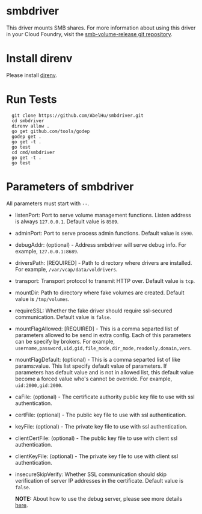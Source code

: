 # smbdriver
This driver mounts SMB shares. For more information about using this driver in your Cloud Foundry, visit the [smb-volume-release git repository](https://github.com/AbelHu/smb-volume-release).

# Install direnv
Please install [direnv](https://github.com/direnv/direnv).

# Run Tests

  ```
    git clone https://github.com/AbelHu/smbdriver.git
    cd smbdriver
    direnv allow .
    go get github.com/tools/godep
    godep get .
    go get -t .
    go test
    cd cmd/smbdriver
    go get -t .
    go test
  ```

# Parameters of smbdriver
All parameters must start with `--`.

- listenPort: Port to serve volume management functions. Listen address is always `127.0.0.1`. Default value is `8589`.
- adminPort: Port to serve process admin functions. Default value is `8590`.
- debugAddr: (optional) - Address smbdriver will serve debug info. For example, `127.0.0.1:8689`.
- driversPath: [REQUIRED] - Path to directory where drivers are installed. For example, `/var/vcap/data/voldrivers`.
- transport: Transport protocol to transmit HTTP over. Default value is `tcp`.
- mountDir: Path to directory where fake volumes are created. Default value is `/tmp/volumes`.
- requireSSL: Whether the fake driver should require ssl-secured communication. Default value is `false`.
- mountFlagAllowed: [REQUIRED] - This is a comma separted list of parameters allowed to be send in extra config. Each of this parameters can be specify by brokers. For example, `username,password,uid,gid,file_mode,dir_mode,readonly,domain,vers`.
- mountFlagDefault: (optional) - This is a comma separted list of like params:value. This list specify default value of parameters. If parameters has default value and is not in allowed list, this default value become a forced value who's cannot be override. For example, `uid:2000,gid:2000`.
- caFile: (optional) - The certificate authority public key file to use with ssl authentication.
- certFile: (optional) - The public key file to use with ssl authentication.
- keyFile: (optional) - The private key file to use with ssl authentication.
- clientCertFile: (optional) - The public key file to use with client ssl authentication.
- clientKeyFile: (optional) - The private key file to use with client ssl authentication.
- insecureSkipVerify: Whether SSL communication should skip verification of server IP addresses in the certificate. Default value is `false`.

  **NOTE:**
  About how to use the debug server, please see more details [here](https://github.com/cloudfoundry/debugserver).